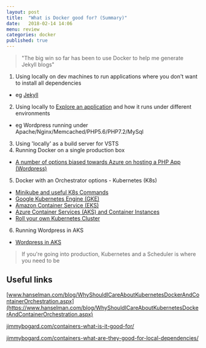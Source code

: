 ```yaml
---
layout: post
title:  "What is Docker good for? (Summary)"
date:   2018-02-14 14:06
menu: review
categories: docker 
published: true 
---
```


> "The big win so far has been to use Docker to help me generate Jekyll blogs"  

1. Using locally on dev machines to run applications where you don't want to install all dependencies
  - eg [Jekyll](/jekyl/2018/01/25/Jekyll-and-Docker.html)
2. Using locally to [Explore an application](/docker/2018/02/01/Wordpress-on-Docker.html) and how it runs under different environments
  - eg Wordpress running under Apache/Nginx/Memcached/PHP5.6/PHP7.2/MySql
3. Using 'locally' as a build server for VSTS
4. Running Docker on a single production box
  - [A number of options biased towards Azure on hosting a PHP App (Wordpress)](/wordpress/2018/02/14/Where-to-host-wordpress.html) 
5. Docker with an Orchestrator options - Kubernetes (K8s)
  - [Minikube and useful K8s Commands](/kubernetes/2018/03/12/Kubernetes-Commands.html)
  - [Google Kubernetes Engine (GKE)]()
  - [Amazon Container Service (EKS)](https://aws.amazon.com/eks/)
  - [Azure Container Services (AKS) and Container Instances](/azure/2018/03/01/Azure-and-Containers.html)
  - [Roll your own Kubernetes Cluster](/kubernetes/2018/03/14/Roll-your-own-Kubernetes-Cluster.html)

6. Running Wordpress in AKS
  - [Wordpress in AKS]()

> If you're going into production, Kubernetes and a Scheduler is where you need to be 

## Useful links
[www.hanselman.com/blog/WhyShouldICareAboutKubernetesDockerAndContainerOrchestration.aspx](https://www.hanselman.com/blog/WhyShouldICareAboutKubernetesDockerAndContainerOrchestration.aspx)

[jimmybogard.com/containers-what-is-it-good-for/](https://jimmybogard.com/containers-what-is-it-good-for/)

[jimmybogard.com/containers-what-are-they-good-for-local-dependencies/](https://jimmybogard.com/containers-what-are-they-good-for-local-dependencies/)
